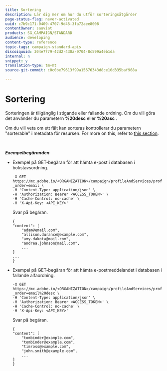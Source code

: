 ```yaml
---
title: Sortering
description: Lär dig mer om hur du utför sorteringsåtgärder
page-status-flag: never-activated
uuid: c7b9c171-0409-4707-9d45-3fa72aee8008
contentOwner: sauviat
products: SG_CAMPAIGN/STANDARD
audience: developing
content-type: reference
topic-tags: campaign-standard-apis
discoiquuid: 304e7779-42d2-430a-9704-8c599a4eb1da
internal: n
snippet: y
translation-type: tm+mt
source-git-commit: c0c0be79613f99a15676343d8ce10d335baf968a

---
```



# Sortering

Sorteringen är tillgänglig i stigande eller fallande ordning. Om du vill göra det använder du parametern **%20desc** eller **%20asc** .

Om du vill veta om ett fält kan sorteras kontrollerar du parametern &quot;sorterable&quot; i metadata för resursen. For more on this, refer to [this section](../../api/using/metadata-mechanism.md).

<br/>

***Exempelbegäranden***

* Exempel på GET-begäran för att hämta e-post i databasen i bokstavsordning.

   ```
   -X GET https://mc.adobe.io/<ORGANIZATION>/campaign/profileAndServices/profile/email/email?_order=email \
   -H 'Content-Type: application/json' \
   -H 'Authorization: Bearer <ACCESS_TOKEN>' \
   -H 'Cache-Control: no-cache' \
   -H 'X-Api-Key: <API_KEY>'
   ```

   Svar på begäran.

   ```
   {
   "content": [
       "adam@email.com",
       "allison.durance@example.com",
       "amy.dakota@mail.com",
       "andrea.johnson@mail.com",
       ...
   ]
   ...
   }
   ```

* Exempel på GET-begäran för att hämta e-postmeddelandet i databasen i fallande alfaordning.

   ```
   -X GET https://mc.adobe.io/<ORGANIZATION>/campaign/profileAndServices/profile/email?_order=email%20desc \
   -H 'Content-Type: application/json' \
   -H 'Authorization: Bearer <ACCESS_TOKEN>' \
   -H 'Cache-Control: no-cache' \
   -H 'X-Api-Key: <API_KEY>'
   ```

   Svar på begäran.

   ```
   {
   "content": [
       "tombinder@example.com",
       "tombinder@example.com",
       "timross@example.com",
       "john.smith@example.com",
       ...
   ]
   }
   ```
